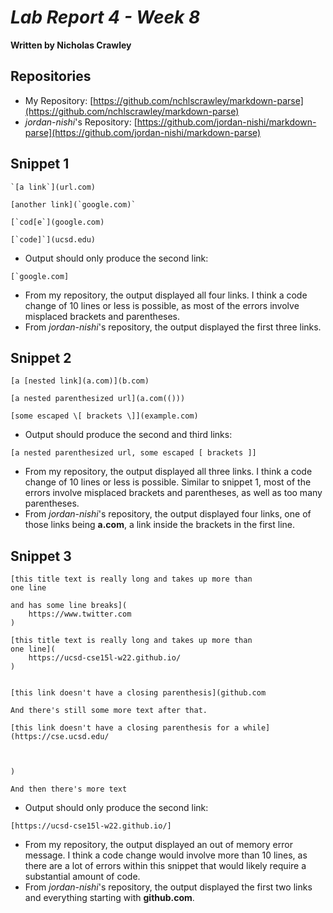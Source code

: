 # *Lab Report 4 - Week 8*
**Written by Nicholas Crawley**

## Repositories
* My Repository: [https://github.com/nchlscrawley/markdown-parse](https://github.com/nchlscrawley/markdown-parse)
* *jordan-nishi*'s Repository: [https://github.com/jordan-nishi/markdown-parse](https://github.com/jordan-nishi/markdown-parse)

## Snippet 1
```
`[a link`](url.com)

[another link](`google.com)`

[`cod[e`](google.com)

[`code]`](ucsd.edu)
```
* Output should only produce the second link:
```
[`google.com]
```
* From my repository, the output displayed all four links. I think a code change of 10 lines or less is possible, as most of the errors involve misplaced brackets and parentheses.
* From *jordan-nishi*'s repository, the output displayed the first three links.

## Snippet 2
```
[a [nested link](a.com)](b.com)

[a nested parenthesized url](a.com(()))

[some escaped \[ brackets \]](example.com)
```
* Output should produce the second and third links:
```
[a nested parenthesized url, some escaped [ brackets ]]
```
* From my repository, the output displayed all three links. I think a code change of 10 lines or less is possible. Similar to snippet 1, most of the errors involve misplaced brackets and parentheses, as well as too many parentheses.
* From *jordan-nishi*'s repository, the output displayed four links, one of those links being **a.com**, a link inside the brackets in the first line.

## Snippet 3
```
[this title text is really long and takes up more than 
one line

and has some line breaks](
    https://www.twitter.com
)

[this title text is really long and takes up more than 
one line](
    https://ucsd-cse15l-w22.github.io/
)


[this link doesn't have a closing parenthesis](github.com

And there's still some more text after that.

[this link doesn't have a closing parenthesis for a while](https://cse.ucsd.edu/



)

And then there's more text
```
* Output should only produce the second link:
```
[https://ucsd-cse15l-w22.github.io/]
```
* From my repository, the output displayed an out of memory error message. I think a code change would involve more than 10 lines, as there are a lot of errors within this snippet that would likely require a substantial amount of code.
* From *jordan-nishi*'s repository, the output displayed the first two links and everything starting with **github.com**.
